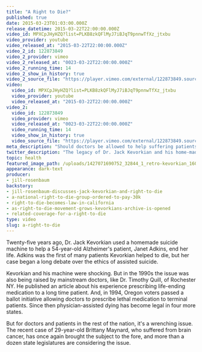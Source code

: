 ```yaml
---
title: "A Right to Die?"
published: true
date: 2015-03-23T01:03:00.000Z
release_datetime: 2015-03-22T22:00:00.000Z
video_id: MPXCpJHyHZQ?list=PLKB8zkQFlMyJ7iBJqT9pnnwTfXz_jtxbu
video_provider: youtube
video_released_at: "2015-03-22T22:00:00.000Z"
video_2_id: 122873849
video_2_provider: vimeo
video_2_released_at: "0023-03-22T22:00:00.000Z"
video_2_running_time: 14
video_2_show_in_history: true
video_2_source_file: "https://player.vimeo.com/external/122873849.source.mov?s=5712034df1116cd66f2336d7b7dbe1ce&profile_id=0&download=1"
video:
  video_id: MPXCpJHyHZQ?list=PLKB8zkQFlMyJ7iBJqT9pnnwTfXz_jtxbu
  video_provider: youtube
  video_released_at: "2015-03-22T22:00:00.000Z"
video_2:
  video_id: 122873849
  video_provider: vimeo
  video_released_at: "0023-03-22T22:00:00.000Z"
  video_running_time: 14
  video_show_in_history: true
  video_source_file: "https://player.vimeo.com/external/122873849.source.mov?s=5712034df1116cd66f2336d7b7dbe1ce&profile_id=0&download=1"
meta_description: "Should doctors be allowed to help suffering patients die? Twenty-five years ago, with his homemade suicide machine, Dr. Jack Kevorkian raised that question. It's an issue Americans still struggle with today. "
twitter_description: "The legacy of Dr. Jack Kevorkian and his home-made suicide machine on today's Right to Die movement "
topic: health
featured_image_path: /uploads/1427071690752_32844_1_retro-kevorkian_1600.jpg
appearance: dark-text
producer:
- jill-rosenbaum
backstory:
- jill-rosenbaum-discusses-jack-kevorkian-and-right-to-die
- a-national-right-to-die-group-ordered-to-pay-30k
- right-to-die-becomes-law-in-california
- as-right-to-die-movement-grows-kevorkians-archive-is-opened
- related-coverage-for-a-right-to-die
type: video
slug: a-right-to-die
---
```


Twenty-five years ago, Dr. Jack Kevorkian used a homemade suicide machine to help a 54-year-old Alzheimer's patient, Janet Adkins, end her life. Adkins was the first of many patients Kevorkian helped to die, but her case began a long debate over the ethics of assisted suicide.

<span class="s1">Kevorkian and his machine were shocking. But in the 1990s the issue was also being raised by mainstream doctors, like Dr. Timothy Quill, of Rochester NY. He published an article about his experience prescribing life-ending medication to a long time patient. And, in 1994, Oregon voters passed a ballot initiative allowing doctors to prescribe lethal medication to terminal patients. Since then physician-assisted dying has become legal in four more states.</span>

<span class="s1">But for doctors and patients in the rest of the nation, it's a wrenching issue. The recent case of 29-year-old Brittany Maynard, who suffered from brain cancer, has once again brought the subject to the fore, and more than a dozen state legislatures are considering the issue.</span>


